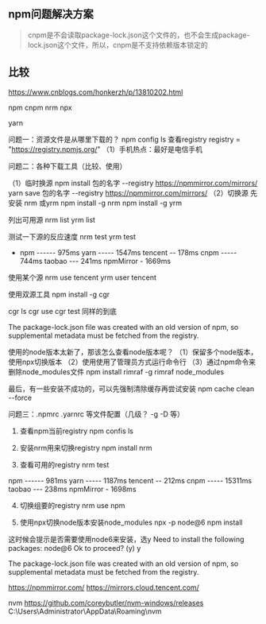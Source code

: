 ## npm问题解决方案


> cnpm是不会读取package-lock.json这个文件的，也不会生成package-lock.json这个文件，所以，cnpm是不支持依赖版本锁定的

## 比较

https://www.cnblogs.com/honkerzh/p/13810202.html

npm
cnpm
nrm
npx

yarn


问题一：资源文件是从哪里下载的？
npm config ls
查看registry 
registry = "https://registry.npmjs.org/"
（1）手机热点：最好是电信手机

问题二：各种下载工具（比较、使用）

（1）临时换源 
npm install 包的名字 --registry https://npmmirror.com/mirrors/
yarn save 包的名字 --registry https://npmmirror.com/mirrors/
（2）切换源
先安装 nrm 或yrm
npm install -g nrm
npm install -g yrm

列出可用源
nrm list
yrm list

测试一下源的反应速度
nrm test 
yrm test

* npm ------ 975ms
  yarn ----- 1547ms
  tencent -- 178ms
  cnpm ----- 744ms
  taobao --- 241ms
  npmMirror - 1669ms

使用某个源
nrm use tencent
yrm user tencent

使用双源工具
npm install -g cgr

cgr ls
cgr use
cgr test
同样的到底


The package-lock.json file was created with an old version of npm,
so supplemental metadata must be fetched from the registry.

使用的node版本太新了，那该怎么查看node版本呢？
（1）保留多个node版本，使用npx切换版本
（2）使用使用了管理员方式运行命令行
（3）通过npm命令来删除node_modules文件
npm install rimraf -g
rimraf node_modules


最后，有一些安装不成功的，可以先强制清除缓存再尝试安装
npm cache clean --force

问题三：.npmrc .yarnrc 等文件配置（几级？ -g  -D 等）


1. 查看npm当前registry
npm confis ls

2. 安装nrm用来切换registry
npm install nrm

3. 查看可用的registry
nrm test

npm ------ 981ms
yarn ----- 1187ms
tencent -- 212ms
cnpm ----- 15311ms
taobao --- 238ms
npmMirror - 1698ms

4. 切换组要的registry
nrm use npm

5. 使用npx切换node版本安装node_modules
npx -p node@6 npm install

这时候会提示是否需要使用node6来安装，选y
Need to install the following packages:
  node@6
Ok to proceed? (y) y





The package-lock.json file was created with an old version of npm,
so supplemental metadata must be fetched from the registry.


https://npmmirror.com/
https://mirrors.cloud.tencent.com/




nvm
https://github.com/coreybutler/nvm-windows/releases
C:\Users\Administrator\AppData\Roaming\nvm